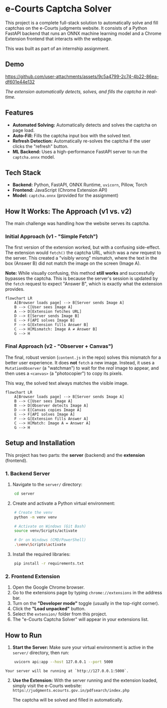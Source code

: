 

# e-Courts Captcha Solver

This project is a complete full-stack solution to automatically solve and fill captchas on the e-Courts judgments website. It consists of a Python FastAPI backend that runs an ONNX machine learning model and a Chrome Extension frontend that interacts with the webpage.

This was built as part of an internship assignment.

## Demo

https://github.com/user-attachments/assets/9c5a4799-2c74-4b22-86ea-df601e44e132

*The extension automatically detects, solves, and fills the captcha in real-time.*

## Features

* **Automated Solving:** Automatically detects and solves the captcha on page load.
* **Auto-Fill:** Fills the captcha input box with the solved text.
* **Refresh Detection:** Automatically re-solves the captcha if the user clicks the "refresh" button.
* **ML Backend:** Uses a high-performance FastAPI server to run the `captcha.onnx` model.

## Tech Stack

* **Backend:** Python, FastAPI, ONNX Runtime, `uvicorn`, Pillow, Torch
* **Frontend:** JavaScript (Chrome Extension API)
* **Model:** `captcha.onnx` (provided for the assignment)

## How It Works: The Approach (v1 vs. v2)

The main challenge was handling how the website serves its captcha.

### Initial Approach (v1 - "Simple Fetch")

The first version of the extension worked, but with a confusing side-effect. The extension would `fetch()` the captcha URL, which was a *new* request to the server. This created a "visibly wrong" mismatch, where the text in the box (Answer B) did not match the image on the screen (Image A).

**Note:** While visually confusing, this method **still works** and successfully bypasses the captcha. This is because the server's session is updated by the `fetch` request to expect "Answer B", which is exactly what the extension provides.

```mermaid
flowchart LR
    A[Browser loads page] --> B[Server sends Image A]
    B --> C[User sees Image A]
    A --> D[Extension fetches URL]
    D --> E[Server sends Image B]
    E --> F[API solves Image B]
    F --> G[Extension fills Answer B]
    C --> H[Mismatch: Image A ≠ Answer B]
    G --> H
```

### Final Approach (v2 - "Observer + Canvas")

The final, robust version (`content.js` in the repo) solves this mismatch for a better user experience. It does **not** `fetch` a new image. Instead, it uses a `MutationObserver` (a "watchman") to wait for the *real* image to appear, and then uses a `<canvas>` (a "photocopier") to copy its pixels.

This way, the solved text always matches the visible image.

```mermaid
flowchart LR
    A[Browser loads page] --> B[Server sends Image A]
    B --> C[User sees Image A]
    B --> D[Observer detects Image A]
    D --> E[Canvas copies Image A]
    E --> F[API solves Image A]
    F --> G[Extension fills Answer A]
    C --> H[Match: Image A = Answer A]
    G --> H
```

## Setup and Installation

This project has two parts: the **server** (backend) and the **extension** (frontend).

### 1. Backend Server

1.  Navigate to the `server/` directory:
```bash
    cd server
```
2.  Create and activate a Python virtual environment:
```bash
    # Create the venv
    python -m venv venv

    # Activate on Windows (Git Bash)
    source venv/Scripts/activate

    # Or on Windows (CMD/PowerShell)
    .\venv\Scripts\activate
```
3.  Install the required libraries:
```bash
    pip install -r requirements.txt
```

### 2. Frontend Extension

1.  Open the Google Chrome browser.
2.  Go to the extensions page by typing `chrome://extensions` in the address bar.
3.  Turn on the **"Developer mode"** toggle (usually in the top-right corner).
4.  Click the **"Load unpacked"** button.
5.  Select the `extension/` folder from this project.
6.  The "e-Courts Captcha Solver" will appear in your extensions list.

## How to Run

1.  **Start the Server:**
    Make sure your virtual environment is active in the `server/` directory, then run:
```bash
    uvicorn api:app --host 127.0.0.1 --port 5000
```

    Your server will be running at `http://127.0.0.1:5000`.

2.  **Use the Extension:**
    With the server running and the extension loaded, simply visit the e-Courts website:
    `https://judgments.ecourts.gov.in/pdfsearch/index.php`

    The captcha will be solved and filled in automatically.
